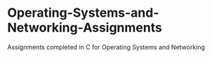 # Operating-Systems-and-Networking-Assignments
Assignments completed in C for Operating Systems and Networking 
